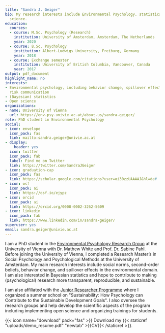 ```yaml
---
title: "Sandra J. Geiger"
bio: My research interests include Environmental Psychology, statistics, and Open
  science.
education:
  courses:
  - course: M.Sc. Psychology (Research)
    institution: University of Amsterdam, Amsterdam, The Netherlands
    year: 2020
  - course: B.Sc. Psychology
    institution: Albert-Ludwigs University, Freiburg, Germany
    year: 2018
  - course: Exchange semester
    institution: University of British Columbia, Vancouver, Canada
    year: 2017
output: pdf_document
highlight_name: no
interests:
- Environmental psychology, including behavior change, spillover effects, nature connectedness,
  risk communication
- (Bayesian) statistics
- Open science
organizations:
- name: University of Vienna
  url: https://env-psy.univie.ac.at/about-us/sandra-geiger/
role: PhD student in Environmental Psychology
social:
- icon: envelope
  icon_pack: fas
  link: mailto:sandra.geiger@univie.ac.at
- display:
    header: yes
  icon: twitter
  icon_pack: fab
  label: Find me on Twitter
  link: https://twitter.com/SandraJGeiger
- icon: graduation-cap
  icon_pack: fas
  link: https://scholar.google.com/citations?user=oi30zzUAAAAJ&hl=de#
- icon: osf
  icon_pack: ai
  link: https://osf.io/ejypz
- icon: orcid
  icon_pack: ai
  link: https://orcid.org/0000-0002-3262-5609
- icon: linkedin
  icon_pack: fab
  link: https://www.linkedin.com/in/sandra-geiger/
superuser: yes
email: sandra.geiger@univie.ac.at
---
```


I am a PhD student in the [Environmental Psychology Research Group](https://env-psy.univie.ac.at/about-us/) at the University of Vienna with Dr. Mathew White and Prof. Dr. Sabine Pahl. Before joining the University of Vienna, I completed a Research Master’s in Social Psychology and Psychological Methods at the University of Amsterdam. My main research interests include social norms, second-order beliefs, behavior change, and spillover effects in the environmental domain. I am also interested in Bayesian statistics and hope to contribute to making (psychological) research more transparent, reproducible, and sustainable. 

I am also affiliated with the [Junior Researcher Programme](https://jrp.pscholars.org) where I organized a summer school on "Sustainability: How Psychology can Contribute to the Sustainable Development Goals". I also oversee the research groups and help develop the scientific aspects of the program including implementing open science and organizing trainings for students.

{{< icon name="download" pack="fas" >}} Download my {{< staticref "uploads/demo_resume.pdf" "newtab" >}}CV{{< /staticref >}}.
